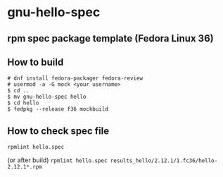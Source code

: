# gnu-hello-spec
## rpm spec package template (Fedora Linux 36)

## How to build
```
# dnf install fedora-packager fedora-review
# usermod -a -G mock <your username>
$ cd ..
$ mv gnu-hello-spec hello
$ cd hello
$ fedpkg --release f36 mockbuild
```

## How to check spec file
`rpmlint hello.spec`

(or after build)
`rpmlint hello.spec results_hello/2.12.1/1.fc36/hello-2.12.1*.rpm`
